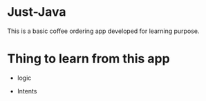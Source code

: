 # Just-Java

This is a basic coffee ordering app developed for learning purpose.

# Thing to learn from this app

- logic

- Intents
